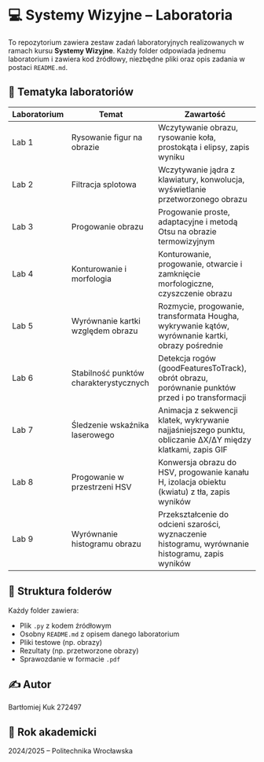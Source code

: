 # 💻 Systemy Wizyjne – Laboratoria

To repozytorium zawiera zestaw zadań laboratoryjnych realizowanych w ramach kursu **Systemy Wizyjne**. Każdy folder odpowiada jednemu laboratorium i zawiera kod źródłowy, niezbędne pliki oraz opis zadania w postaci `README.md`.

## 🧠 Tematyka laboratoriów

| Laboratorium | Temat                                 | Zawartość                                                                                         |
|--------------|----------------------------------------|---------------------------------------------------------------------------------------------------|
| Lab 1        | Rysowanie figur na obrazie             | Wczytywanie obrazu, rysowanie koła, prostokąta i elipsy, zapis wyniku                            |
| Lab 2        | Filtracja splotowa                     | Wczytywanie jądra z klawiatury, konwolucja, wyświetlanie przetworzonego obrazu                   |
| Lab 3        | Progowanie obrazu                      | Progowanie proste, adaptacyjne i metodą Otsu na obrazie termowizyjnym                            |
| Lab 4        | Konturowanie i morfologia              | Konturowanie, progowanie, otwarcie i zamknięcie morfologiczne, czyszczenie obrazu                |
| Lab 5        | Wyrównanie kartki względem obrazu      | Rozmycie, progowanie, transformata Hougha, wykrywanie kątów, wyrównanie kartki, obrazy pośrednie |
| Lab 6        | Stabilność punktów charakterystycznych | Detekcja rogów (goodFeaturesToTrack), obrót obrazu, porównanie punktów przed i po transformacji  |
| Lab 7        | Śledzenie wskaźnika laserowego         | Animacja z sekwencji klatek, wykrywanie najjaśniejszego punktu, obliczanie ΔX/ΔY między klatkami, zapis GIF |
| Lab 8        | Progowanie w przestrzeni HSV           | Konwersja obrazu do HSV, progowanie kanału H, izolacja obiektu (kwiatu) z tła, zapis wyników     |
| Lab 9        | Wyrównanie histogramu obrazu           | Przekształcenie do odcieni szarości, wyznaczenie histogramu, wyrównanie histogramu, zapis wyników |
## 📂 Struktura folderów

Każdy folder zawiera:
- Plik `.py` z kodem źródłowym
- Osobny `README.md` z opisem danego laboratorium
- Pliki testowe (np. obrazy)
- Rezultaty (np. przetworzone obrazy)
- Sprawozdanie w formacie `.pdf`

## ✍️ Autor
Bartłomiej Kuk 272497

## 📅 Rok akademicki
2024/2025 – Politechnika Wrocławska
